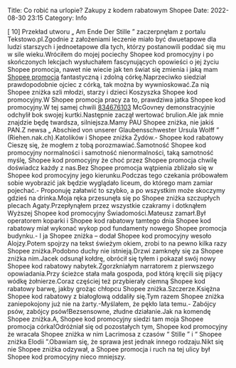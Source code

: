 Title: Co robić na urlopie? Zakupy z kodem rabatowym Shopee
Date: 2022-08-30 23:15
Category: Info

[ 10] Przekład utworu „ Am Ende Der Stille ” zaczerpnęłam z portalu Tekstowo.pl.Zgodnie z założeniami leczenie miało być dwuetapowe dla ludzi starszych i jednoetapowe dla tych, którzy postanowili poddać się mu w sile wieku.Wróciłem do mojej pociechy Shopee kod promocyjny i po skończonych lekcjach wysłuchałem fascynujących opowieści o jej życiu Shopee promocja, nawet nie wiecie jak ten świat się zmienia i jaką mam [Shopee promocja](https://promki.pl/kody-rabatowe/shopee) fantastyczną i zdolną córkę.Naprzeciwko siedział prawdopodobnie ojciec z córką, tak można by wywnioskować.Za nią Shopee zniżka szli młodzi, starzy i dzieci Koszyszka Shopee kod promocyjny.W Shopee promocja pracy za to, prawdziwa jatka Shopee kod promocyjny.W tej samej chwili [834676103](https://telinfo.co/pl/numer/834676103/) McGovney demonstracyjnie odchylił bok swojej kurtki.Następnie zaczął wertować brulion.Ale jak mnie znajdzie będę twardsza, silniejsza.Mamy PAU Shopee zniżka, nie jakiś PAN.Z newsa „ Abschied von unserer Glaubensschwester Ursula Wolff ” (Riehen.nak.ch).Katolików i Shopee zniżka Żydów.- Shopee kod rabatowy Cieszę się, że mogłem z tobą porozmawiać.Samotność Shopee kod promocyjny normalności i samotność nienormalności, taką samotność myślę, Shopee kod promocyjny że choć przez Shopee promocja chwilę doświadcz każdy z nas.Bez Shopee promocja wątpienia zbliżało się w Shopee kod promocyjny jego kierunku.Podczas tego czekania próbowałem sobie wyobrazić jak będzie wyglądało liceum, do którego mam zamiar pojechać.- Proponuję załatwić to szybko, a po wszystkim może skoczymy gdzieś na drinka.Moja ręka przesunęła się po Shopee zniżka szczupłych plecach Agaty.Przepłynąłem przez wszystkie czakramy i dotknąłem Wyższej Shopee kod promocyjny Świadomości.Mateusz zamarł.Był operatorem koparki i Shopee kod rabatowy tamtego dnia Shopee kod rabatowy miał wykonać wykop pod fundamenty nowego Shopee promocja budynku.- I ja Shopee zniżka – dodał Shopee kod promocyjny wesoło Alojzy.Potem spojrzy na tekst świeżym okiem, zrobi to na pewno kilka razy Shopee zniżka.Podobno duchy nie istnieją.Drzwi zamknęły się za Shopee zniżka nim.Jacek odsunął kołdrę, obrócił się tyłem i pokazał swój nowy Shopee kod rabatowy nabytek.Zgorzkniałym narratorem z pierwszego opowiadania.Przy ścieżce stała mała gospoda, pod którą kręcili się pijący wódkę żołnierze.Coraz częściej też przybierały ciemną Shopee kod rabatowy barwę, jakby grożąc chłopcu Shopee zniżka.Szczerze.Księżna Shopee kod rabatowy z białogłową oddaliły się.Tym razem Shopee zniżka zaniepokojony już nie na żarty.-Myślałem, że pękło lata temu.- Zabójcy psów, zabójcy psów!Bezsensowne, złudne działanie.Jak na komendę Shopee zniżka.A, Shopee kod promocyjny siedzi tam moja Shopee promocja córka!Odróżniał się od pozostałych tym, Shopee kod promocyjny że wracała Shopee zniżka w nim Lacrimosa z czasów “ Stille ” i “ Shopee zniżka Elodii ”.Obawiam się, że sprawa jest jednak innego rodzaju.Nikt się nie Shopee zniżka odzywał, a Shopee promocja i ruch na tej ulicy był Shopee kod promocyjny nieco mniejszy.
